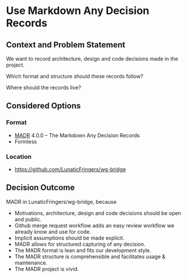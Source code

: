 # Use Markdown Any Decision Records

## Context and Problem Statement

We want to record architecture, design and code decisions made in the project.

Which format and structure should these records follow?

Where should the records live?

## Considered Options

### Format

- [MADR](https://adr.github.io/madr/) 4.0.0 – The Markdown Any Decision Records
- Formless

### Location

- <https://github.com/LunaticFringers/wg-bridge>

## Decision Outcome

MADR in LunaticFringers/wg-bridge, because

- Motivations, architecture, design and code decisions should be open and public.
- Github merge request workflow adds an easy review workflow we
  already know and use for code.
- Implicit assumptions should be made explicit.
- MADR allows for structured capturing of any decision.
- The MADR format is lean and fits our development style.
- The MADR structure is comprehensible and facilitates usage & maintenance.
- The MADR project is vivid.
